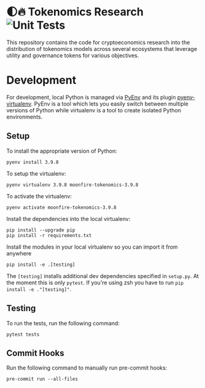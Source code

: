 # 🌓🔥 Tokenomics Research ![Unit Tests](https://github.com/moonfire-ventures/tokenomics/workflows/Unit%20Tests/badge.svg)

This repository contains the code for cryptoeconomics research into the distribution of tokenomics models across several ecosystems that leverage utility and governance tokens for various objectives.

# Development

For development, local Python is managed via [PyEnv](https://github.com/pyenv/pyenv) and its plugin [pyenv-virtualenv](https://github.com/pyenv/pyenv-virtualenv). PyEnv is a tool which lets you easily switch between multiple versions of Python while virtualenv is a tool to create isolated Python environments.

## Setup

To install the appropriate version of Python:

```
pyenv install 3.9.8
```

To setup the virtualenv:

```
pyenv virtualenv 3.9.8 moonfire-tokenomics-3.9.8
```

To activate the virtualenv:

```
pyenv activate moonfire-tokenomics-3.9.8
```

Install the dependencies into the local virtualenv:

```
pip install --upgrade pip
pip install -r requirements.txt
```

Install the modules in your local virtualenv so you can import it from anywhere

```
pip install -e .[testing]
```

The `[testing]` installs additional dev dependencies specified in `setup.py`. At the moment this is only `pytest`. If you're using zsh you have to run `pip install -e ."[testing]"`.

## Testing

To run the tests, run the following command:

```
pytest tests
```

## Commit Hooks

Run the following command to manually run pre-commit hooks:

```
pre-commit run --all-files
```